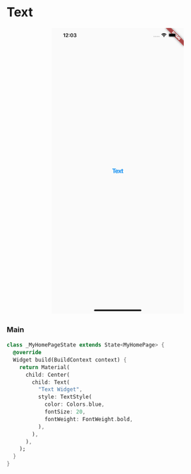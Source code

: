 # Text
<p align="center">
<img src="https://github.com/ThiagoEvoa/flutter_examples/blob/master/images/text.png" height="649" width="300">
</p>
<!-- https://docs.google.com/uc?id=1fDWdaHU9UmvL05_2ZbaTygZSM-KGrYHz -->

### Main
```dart
class _MyHomePageState extends State<MyHomePage> {
  @override
  Widget build(BuildContext context) {
    return Material(
      child: Center(
        child: Text(
          "Text Widget",
          style: TextStyle(
            color: Colors.blue,
            fontSize: 20,
            fontWeight: FontWeight.bold,
          ),
        ),
      ),
    );
  }
}
```
